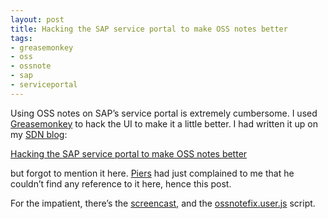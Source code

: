 ```yaml
---
layout: post
title: Hacking the SAP service portal to make OSS notes better
tags:
- greasemonkey
- oss
- ossnote
- sap
- serviceportal
---
```



Using OSS notes on SAP’s service portal is extremely cumbersome. I used [Greasemonkey](http://greasemonkey.mozdev.org) to hack the UI to make it a little better. I had written it up on my [SDN blog](http://www.sdn.sap.com/sdn/weblogs.sdn?blog=/pub/u/3294):

[Hacking the SAP service portal to make OSS notes better](http://www.sdn.sap.com/sdn/weblogs.sdn?blog=/pub/wlg/1669)

but forgot to mention it here. [Piers](http://www.piersharding.com) had just complained to me that he couldn’t find any reference to it here, hence this post.

For the impatient, there’s the [screencast](http://www.pipetree.com/~dj/2005/05/OssNoteFix/screencast.html), and the [ossnotefix.user.js](http://www.pipetree.com/~dj/2005/05/OssNoteFix/ossnotefix.user.js) script.


